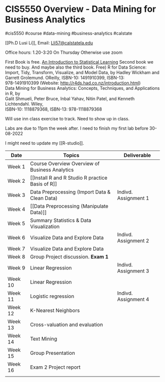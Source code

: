 # CIS5550 Overview - Data Mining for Business Analytics
#cis5550 #course #data-mining #business-analytics #calstate

[[Ph.D Lusi Li]],
Email: Lli57@calstatela.edu

Office hours: 1.20-3:20 On Thursday
Otherwise use zoom

First Book is free. [An Introduction to Statistical Learning](https://hastie.su.domains/ISLR2/ISLRv2_website.pdf)
Second book we need to buy. And maybe also the third book.
Free) R for Data Science: Import, Tidy, Transform, Visualize, and Model Data, by
Hadley Wickham and Garrett Grolemund. OReilly, ISBN-10: 1491910399, ISBN-13:  
978-1491910399 (Website: http://r4ds.had.co.nz/introduction.html)  
Data Mining for Business Analytics: Concepts, Techniques, and Applications in R, by  
Galit Shmueli, Peter Bruce, Inbal Yahav, Nitin Patel, and Kenneth Lichtendahl. Wiley,  
ISBN-10: 1118879368, ISBN-13: 978-1118879368

Will use inn class exercise to track. Need to show up in class.

Labs are due to 11pm the week after.
I need to finish my first lab before 30-08-2022

I might need to update my [[R-studio]].


| Date    | Topics                                          | Deliverable          |
| ------- | ----------------------------------------------- | -------------------- |
| Week 1  | Course Overview  Overview of Business Analytics |                      |
| Week 2  | [[Install R and R Studio  R practice Basis of R]]  |                      |
| Week 3  | Data Preprocessing (Import Data & Clean Data)   | Indivd. Assignment 1 |
| Week 4  | [[Data Preprocessing (Manipulate Data)]]            |                      |
| Week 5  | Summary Statistics & Data Visualization         |                      |
| Week 6  | Visualize Data and Explore Data          | Indivd. Assignment 2         |
| Week 7  | Visualize Data and Explore Data                 |                      |
| Week 8  | Group Project discussion. **Exam 1**            |                      |
| Week 9  | Linear Regression                        | Indivd. Assignment 3         |
| Week 10 | Linear Regression                               |                      |
| Week 11 | Logistic regression                      | Indivd. Assignment 4         |
| Week 12 | K-Nearest Neighbors                             |                      |
| Week 13 | Cross-valuation and evaluation                  |                      |
| Week 14 | Text Mining                                     |                      |
| Week 15 | Group Presentation                              |                      |
| Week 16 | Exam 2 Project report                           |                      |
|         |                                                 |                      |

